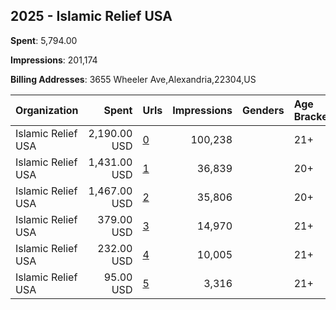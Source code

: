## 2025 - Islamic Relief USA 
**Spent**: 5,794.00

**Impressions**: 201,174

**Billing Addresses**: 3655 Wheeler Ave,Alexandria,22304,US

|Organization|Spent|Urls|Impressions|Genders|Age Brackets|Country Codes|
|:---|---:|:---|---:|:---|:---|:---|
|Islamic Relief USA|2,190.00 USD|[0](https://www.snap.com/political-ads/asset/509adfb3e0b7a6ae096dd33081aa54511966fc93e51d1ce50d15518f42ca4787?mediaType=mp4)|100,238||21+|united states|
|Islamic Relief USA|1,431.00 USD|[1](https://www.snap.com/political-ads/asset/bef580a7812b63497261cd354a84ed550d079e03103d1e064384a7dc7695b74c?mediaType=mp4)|36,839||20+|united states|
|Islamic Relief USA|1,467.00 USD|[2](https://www.snap.com/political-ads/asset/b45fe1664c8517d5e9a1b26deb7fad379e0458c6e1af5d5cc59a4ec2241771c5?mediaType=mp4)|35,806||20+|united states|
|Islamic Relief USA|379.00 USD|[3](https://www.snap.com/political-ads/asset/7021d0d7b6baa4df50621bfb2eaa37fcc910df1f6c7506e0210e647cde3b39f0?mediaType=jpeg)|14,970||21+|united states|
|Islamic Relief USA|232.00 USD|[4](https://www.snap.com/political-ads/asset/1042a1b7e79d4e6d64b02de61fc43e2a91675f634a0e4c10d159c8575745dd2b?mediaType=jpeg)|10,005||21+|united states|
|Islamic Relief USA|95.00 USD|[5](https://www.snap.com/political-ads/asset/d32fbefee3fce58404219ab0c84986afbce29eb6fc3822594f8f13f45a0dc58f?mediaType=jpeg)|3,316||21+|united states|
